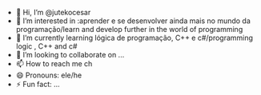 - 👋 Hi, I’m @jutekocesar
- 👀 I’m interested in :aprender e se desenvolver ainda mais no mundo da programação/learn and develop further in the world of programming
- 🌱 I’m currently learning lógica de programação, C++ e c#/programming logic , C++ and c#
- 💞️ I’m looking to collaborate on ...
- 📫 How to reach me ch
- 😄 Pronouns: ele/he
- ⚡ Fun fact: ...

<!---
jutekocesar/jutekocesar is a ✨ special ✨ repository because its `README.md` (this file) appears on your GitHub profile.
You can click the Preview link to take a look at your changes.
--->

